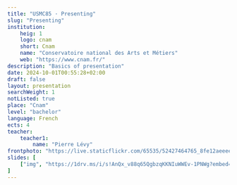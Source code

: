 ```yaml
---
title: "USMC85 · Presenting"
slug: "Presenting"
institution:
    heig: 1
    logo: cnam
    short: Cnam
    name: "Conservatoire national des Arts et Métiers"
    web: "https://www.cnam.fr/"
description: "Basics of presentation"
date: 2024-10-01T00:55:28+02:00
draft: false
layout: presentation
searchWeight: 1
notListed: true
place: "Cnam"
level: "bachelor"
language: French
ects: 4
teacher:
    teacher1:
        name: "Pierre Lévy"
frontphoto: "https://live.staticflickr.com/65535/52427464765_8fe12aeeee_h.jpg"
slides: [
    ["img", "https://1drv.ms/i/s!AnQx_v88q65QgbzqKKNIuWWEv-1PNWg?embed=1"]
]
---
```

&nbsp;